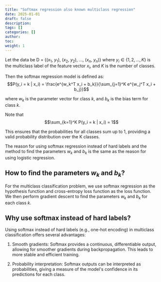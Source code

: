 ```yaml
---
title: "Softmax regression also known multiclass regression"
date: 2025-01-01
draft: false
description:
tags: []
categories: []
author:
toc:
weight: 1
---
```


Let the data be D = {($x_1$, $y_1$), ($x_2$, $y_2$), ..., ($x_n$, $y_n$)}
where $y_i \in \{1, 2, ..., K\}$ is the multiclass label of the feature vector $x_i$, and $K$ is the number of classes.

Then the softmax regression model is defined as:
$$P(y_i = k | x_i) = \frac{e^{w_k^T x_i + b_k}}{\sum_{j=1}^K e^{w_j^T x_i + b_j}}$$

where $w_k$ is the parameter vector for class $k$, and $b_k$ is the bias term for class $k$.

Note that
$$\sum_{k=1}^K P(y_i = k | x_i) = 1$$

This ensures that the probabilities for all classes sum up to 1, providing a valid probability distribution over the K classes.

The reason for using softmax regression instead of hard labels and the method to find the parameters $w_k$ and $b_k$ is the same as the reason for using logistic regression.

## How to find the parameters $w_k$ and $b_k$?

For the multiclass classification problem, we use softmax regression as the hypothesis function and cross-entropy loss function as the loss function. We then perform gradient descent to find the parameters $w_k$ and $b_k$ for each class $k$.

## Why use softmax instead of hard labels?

Using softmax instead of hard labels (e.g., one-hot encoding) in multiclass classification offers several advantages:

1. Smooth gradients: Softmax provides a continuous, differentiable output, allowing for smoother gradients during backpropagation. This leads to more stable and efficient training.

2. Probability interpretation: Softmax outputs can be interpreted as probabilities, giving a measure of the model's confidence in its predictions for each class.


